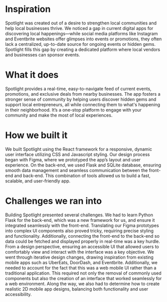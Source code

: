 # Inspiration
Spotlight was created out of a desire to strengthen local communities and help local businesses thrive. We noticed a gap in current digital apps for discovering local happenings—while social media platforms like Instagram and Eventbrite websites offer glimpses into events or promotions, they often lack a centralized, up-to-date source for ongoing events or hidden gems. Spotlight fills this gap by creating a dedicated platform where local vendors and businesses can sponsor events.

# What it does
Spotlight provides a real-time, easy-to-navigate feed of current events, promotions, and exclusive deals from nearby businesses. The app fosters a stronger sense of community by helping users discover hidden gems and support local entrepreneurs, all while connecting them to what's happening in their neighborhood. It’s a one-stop platform to engage with your community and make the most of local experiences.

# How we built it
We built Spotlight using the React framework for a responsive, dynamic user interface utilizing CSS and Javascript styling. Our design process began with Figma, where we prototyped the app’s layout and user experience. On the back-end, we used Flask and SQLite database, ensuring smooth data management and seamless communication between the front-end and back-end. This combination of tools allowed us to build a fast, scalable, and user-friendly app.

# Challenges we ran into
Building Spotlight presented several challenges. We had to learn Python Flask for the back-end, which was a new framework for us, and ensure it integrated seamlessly with the front-end. Translating our Figma prototypes into complex UI components also proved tricky, requiring precise styling and functionality. Additionally, connecting the front-end to the back-end so data could be fetched and displayed properly in real-time was a key hurdle. From a design perspective, ensuring an accessible UI that allowed users to comfortably view and interact with the interface was a key objective. We went through iterative design changes, drawing inspiration from existing mobile apps such as UberEats, DoorDash, and Eventbrite. Additionally, we needed to account for the fact that this was a web mobile UI rather than a traditional application. This required not only the removal of commonly used components but also the creation of an interface that worked seamlessly for a web environment. Along the way, we also had to determine how to create realistic 2D mobile app designs, balancing both functionality and user accessibility.
